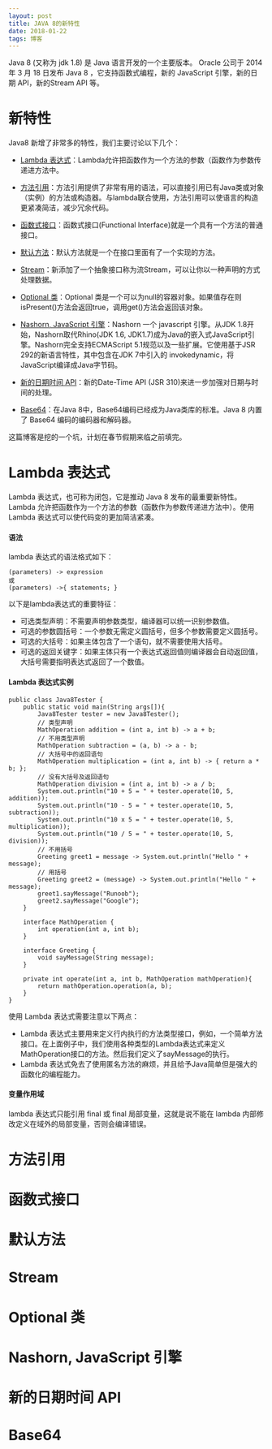 ```yaml
---
layout: post
title: JAVA 8的新特性
date: 2018-01-22
tags: 博客
---
```


  Java 8 (又称为 jdk 1.8) 是 Java 语言开发的一个主要版本。 Oracle 公司于 2014 年 3 月 18 日发布 Java 8 ，它支持函数式编程，新的 JavaScript 引擎，新的日期 API，新的Stream API 等。

# 新特性
Java8 新增了非常多的特性，我们主要讨论以下几个：
- [Lambda 表达式](#1)：Lambda允许把函数作为一个方法的参数（函数作为参数传递进方法中。

- [方法引用](#2)：方法引用提供了非常有用的语法，可以直接引用已有Java类或对象（实例）的方法或构造器。与lambda联合使用，方法引用可以使语言的构造更紧凑简洁，减少冗余代码。

- [函数式接口](#3)：函数式接口(Functional Interface)就是一个具有一个方法的普通接口。

- [默认方法](#4)：默认方法就是一个在接口里面有了一个实现的方法。

- [Stream](#5)：新添加了一个抽象接口称为流Stream，可以让你以一种声明的方式处理数据。

- [Optional 类](#6)：Optional 类是一个可以为null的容器对象。如果值存在则isPresent()方法会返回true，调用get()方法会返回该对象。

- [Nashorn, JavaScript 引擎](#7)：Nashorn 一个 javascript 引擎。从JDK 1.8开始，Nashorn取代Rhino(JDK 1.6, JDK1.7)成为Java的嵌入式JavaScript引擎。Nashorn完全支持ECMAScript 5.1规范以及一些扩展。它使用基于JSR 292的新语言特性，其中包含在JDK 7中引入的 invokedynamic，将JavaScript编译成Java字节码。

- [新的日期时间 API](#8)：新的Date-Time API (JSR 310)来进一步加强对日期与时间的处理。

- [Base64](#9)：在Java 8中，Base64编码已经成为Java类库的标准。Java 8 内置了 Base64 编码的编码器和解码器。

这篇博客是挖的一个坑，计划在春节假期来临之前填完。


<h1 id="1">Lambda 表达式</h1>

  Lambda 表达式，也可称为闭包，它是推动 Java 8 发布的最重要新特性。Lambda 允许把函数作为一个方法的参数（函数作为参数传递进方法中）。使用 Lambda 表达式可以使代码变的更加简洁紧凑。
#### 语法
lambda 表达式的语法格式如下：
```
(parameters) -> expression
或
(parameters) ->{ statements; }
```
以下是lambda表达式的重要特征：
- 可选类型声明：不需要声明参数类型，编译器可以统一识别参数值。
- 可选的参数圆括号：一个参数无需定义圆括号，但多个参数需要定义圆括号。
- 可选的大括号：如果主体包含了一个语句，就不需要使用大括号。
- 可选的返回关键字：如果主体只有一个表达式返回值则编译器会自动返回值，大括号需要指明表达式返回了一个数值。

#### Lambda 表达式实例

```
public class Java8Tester {
    public static void main(String args[]){
        Java8Tester tester = new Java8Tester();
        // 类型声明
        MathOperation addition = (int a, int b) -> a + b;
        // 不用类型声明
        MathOperation subtraction = (a, b) -> a - b;
        // 大括号中的返回语句
        MathOperation multiplication = (int a, int b) -> { return a * b; };
        // 没有大括号及返回语句
        MathOperation division = (int a, int b) -> a / b;
        System.out.println("10 + 5 = " + tester.operate(10, 5, addition));
        System.out.println("10 - 5 = " + tester.operate(10, 5, subtraction));
        System.out.println("10 x 5 = " + tester.operate(10, 5, multiplication));
        System.out.println("10 / 5 = " + tester.operate(10, 5, division));
        // 不用括号
        Greeting greet1 = message -> System.out.println("Hello " + message);
        // 用括号
        Greeting greet2 = (message) -> System.out.println("Hello " + message);
        greet1.sayMessage("Runoob");
        greet2.sayMessage("Google");
    }

    interface MathOperation {
        int operation(int a, int b);
    }

    interface Greeting {
        void sayMessage(String message);
    }

    private int operate(int a, int b, MathOperation mathOperation){
        return mathOperation.operation(a, b);
    }
}
```
使用 Lambda 表达式需要注意以下两点：
- Lambda 表达式主要用来定义行内执行的方法类型接口，例如，一个简单方法接口。在上面例子中，我们使用各种类型的Lambda表达式来定义MathOperation接口的方法。然后我们定义了sayMessage的执行。
- Lambda 表达式免去了使用匿名方法的麻烦，并且给予Java简单但是强大的函数化的编程能力。

#### 变量作用域
lambda 表达式只能引用 final 或 final 局部变量，这就是说不能在 lambda 内部修改定义在域外的局部变量，否则会编译错误。

<h1 id="2">方法引用</h1>
<h1 id="3">函数式接口</h1>
<h1 id="4">默认方法</h1>
<h1 id="5">Stream</h1>
<h1 id="6">Optional 类</h1>
<h1 id="7">Nashorn, JavaScript 引擎</h1>
<h1 id="8">新的日期时间 API</h1>
<h1 id="9">Base64</h1>